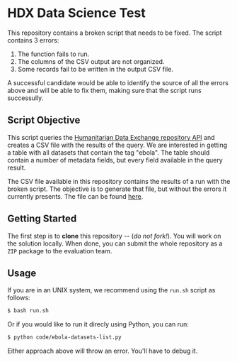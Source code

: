 # HDX Data Science Test
This repository contains a broken script that needs to be fixed. The script contains 3 errors:

1. The function fails to run.
2. The columns of the CSV output are not organized.
3. Some records fail to be written in the output CSV file.

A successful candidate would be able to identify the source of all the errors above and will be able to fix them, making sure that the script runs successully.

## Script Objective
This script queries the [Humanitarian Data Exchange repository API](http://docs.ckan.org/) and creates a CSV file with the results of the query. We are interested in getting a table with all datasets that contain the tag "ebola". The table should contain a number of metadata fields, but every field available in the query result.

The CSV file available in this repository contains the results of a run with the broken script. The objective is to generate that file, but without the errors it currently presents. The file can be found [here](data/dataset-list.csv).

## Getting Started
The first step is to **clone** this repository -- (*do not fork!*). You will work on the solution locally. When done, you can submit the whole repository as a `ZIP` package to the evaluation team.

## Usage

If you are in an UNIX system, we recommend using the `run.sh` script as follows:

```bash
$ bash run.sh
```

Or if you would like to run it direcly using Python, you can run:

```bash
$ python code/ebola-datasets-list.py
```

Either approach above will throw an error. You'll have to debug it.
